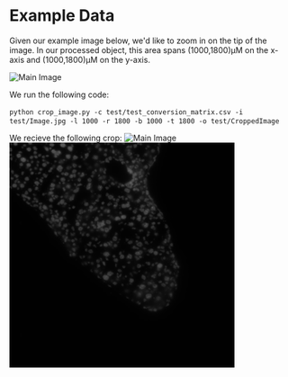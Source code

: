 # Example Data
Given our example image below, we'd like to zoom in on the tip of the image. In our processed object, this area spans (1000,1800)µM on the x-axis and (1000,1800)µM on the y-axis.

<img src="https://github.com/katlande/MERFISH_Cropping/blob/main/test/Image.jpg" alt="Main Image" width="400" height="400">

We run the following code:
```
python crop_image.py -c test/test_conversion_matrix.csv -i test/Image.jpg -l 1000 -r 1800 -b 1000 -t 1800 -o test/CroppedImage
```

We recieve the following crop:
<img src="https://github.com/katlande/MERFISH_Cropping/blob/main/test/Image.jpg" alt="Main Image" width="400" height="400"> <img src="https://github.com/katlande/MERFISH_Cropping/blob/main/test/CroppedImage.jpg" alt="Main Image" width="400" height="400">
